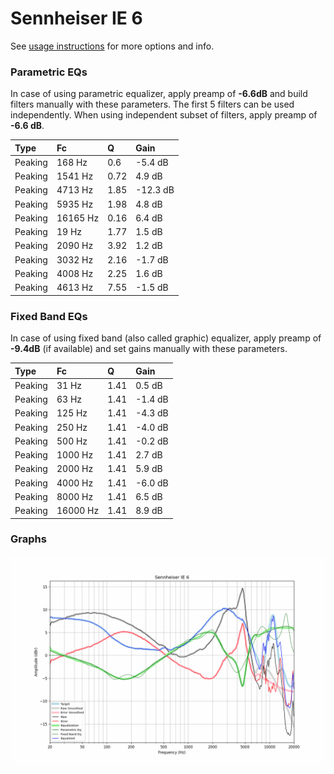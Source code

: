 # Sennheiser IE 6
See [usage instructions](https://github.com/jaakkopasanen/AutoEq#usage) for more options and info.

### Parametric EQs
In case of using parametric equalizer, apply preamp of **-6.6dB** and build filters manually
with these parameters. The first 5 filters can be used independently.
When using independent subset of filters, apply preamp of **-6.6 dB**.

| Type    | Fc       |    Q | Gain     |
|:--------|:---------|:-----|:---------|
| Peaking | 168 Hz   | 0.6  | -5.4 dB  |
| Peaking | 1541 Hz  | 0.72 | 4.9 dB   |
| Peaking | 4713 Hz  | 1.85 | -12.3 dB |
| Peaking | 5935 Hz  | 1.98 | 4.8 dB   |
| Peaking | 16165 Hz | 0.16 | 6.4 dB   |
| Peaking | 19 Hz    | 1.77 | 1.5 dB   |
| Peaking | 2090 Hz  | 3.92 | 1.2 dB   |
| Peaking | 3032 Hz  | 2.16 | -1.7 dB  |
| Peaking | 4008 Hz  | 2.25 | 1.6 dB   |
| Peaking | 4613 Hz  | 7.55 | -1.5 dB  |

### Fixed Band EQs
In case of using fixed band (also called graphic) equalizer, apply preamp of **-9.4dB**
(if available) and set gains manually with these parameters.

| Type    | Fc       |    Q | Gain    |
|:--------|:---------|:-----|:--------|
| Peaking | 31 Hz    | 1.41 | 0.5 dB  |
| Peaking | 63 Hz    | 1.41 | -1.4 dB |
| Peaking | 125 Hz   | 1.41 | -4.3 dB |
| Peaking | 250 Hz   | 1.41 | -4.0 dB |
| Peaking | 500 Hz   | 1.41 | -0.2 dB |
| Peaking | 1000 Hz  | 1.41 | 2.7 dB  |
| Peaking | 2000 Hz  | 1.41 | 5.9 dB  |
| Peaking | 4000 Hz  | 1.41 | -6.0 dB |
| Peaking | 8000 Hz  | 1.41 | 6.5 dB  |
| Peaking | 16000 Hz | 1.41 | 8.9 dB  |

### Graphs
![](./Sennheiser%20IE%206.png)